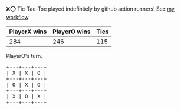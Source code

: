 :x::o: Tic-Tac-Toe played indefinitely by github action runners! See [my workflow](.github/workflows/play.yaml).

|PlayerX wins|PlayerO wins|Ties|
|-|-|-|
|284|246|115|

PlayerO's turn.

<pre>
+---+---+---+
| X | X | O |
+---+---+---+
| O | X | O |
+---+---+---+
| X | O | X |
+---+---+---+
</pre>